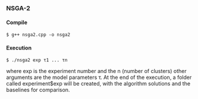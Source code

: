 ### NSGA-2

#### Compile

`$ g++ nsga2.cpp -o nsga2`

#### Execution

`$ ./nsga2 exp τ1 ... τn`

where exp is the experiment number and the n (number of clusters) other arguments are the model parameters τ. At the end of the execution, a folder called experiment$exp will be created, with the algorithm solutions and the baselines for comparison.
